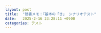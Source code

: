 ```yaml
---
layout: post
title:  "読書メモ：『基本の「き」 シナリオテスト"
date:   2025-2-16 23:28:11 +0900
categories: テスト
---
```

